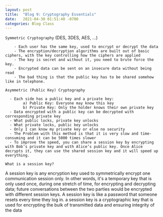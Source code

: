 ```yaml
---
layout: post
title:  "Blog 9: Cryptography Essentials"
date:   2021-04-30 01:51:40 -0700
categories: Blog Class
---
```


`Symmetric Cryptography` (DES, 3DES, AES, …)

        - Each user has the same key, used to encrypt or decrypt the data 
        - The encryption/decryption algorithms are built out of basic ciphers, with the key controlling how the ciphers are applied
        - The key is secret and without it, you need to brute force the key.
        - Encrypted data can be sent on an insecure data without being read 
        - The bad thing is that the public key has to be shared somehow like in telephone.

`Asymmetric (Public Key) Cryptography`

      - Each side has a public key and a private key:
            a) Public Key: Everyone may know this key
            b) Private Key: Only the holder knows their own private key
      - Data encrypted with a public key can be decrypted with corresponding private key
      - What public locks, private key unlocks
      - What private locks, public key unlocks
      - Only I can know my private key or else no security
      - The Problem with this method is that it is very slow and time-consuming and it can be 5000 times slower
      - To improve the speed, you can share a session key by encrypting with Bob’s private key and with Alice’s public key. Once Alice decrypts it, they can use the shared session key and it will speed up everything.
      
      
`What is a session key?`

A session key is any encryption key used to symmetrically encrypt one communication session only. In other words, it's a temporary key that is only used once, during one stretch of time, for encrypting and decrypting data; future conversations between the two parties would be encrypted with different session keys. A session key is like a password that someone resets every time they log in.
a session key is a cryptographic key that is used for encrypting the bulk of transmitted data and ensuring integrity of the data
